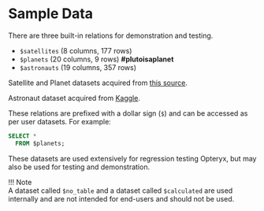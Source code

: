 # Sample Data

There are three built-in relations for demonstration and testing.

- `$satellites` (8 columns, 177 rows)   
- `$planets` (20 columns, 9 rows) **#plutoisaplanet**   
- `$astronauts` (19 columns,  357 rows)   

Satellite and Planet datasets acquired from [this source](https://github.com/devstronomy/nasa-data-scraper/tree/f610e541a053f05e26573570604aed50b358cc43/data/json).

Astronaut dataset acquired from [Kaggle](https://www.kaggle.com/nasa/astronaut-yearbook).

These relations are prefixed with a dollar sign (`$`) and can be accessed as per user datasets. For example:

~~~sql
SELECT *
  FROM $planets;
~~~

These datasets are used extensively for regression testing Opteryx, but may also be used for testing and demonstration.

!!! Note  
    A dataset called `$no_table` and a dataset called `$calculated` are used internally and are not intended for end-users and should not be used.